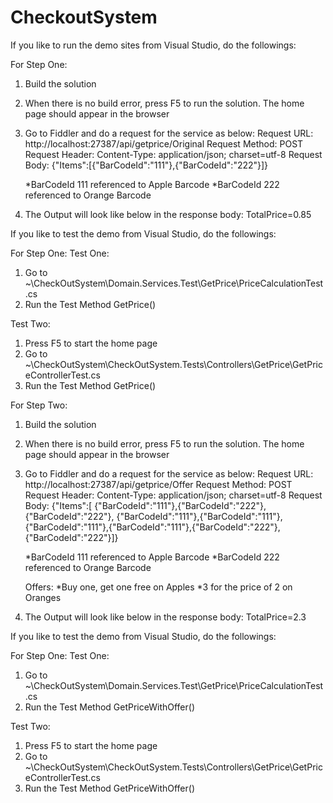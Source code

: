 # CheckoutSystem
If you like to run the demo sites from Visual Studio, do the followings:

For Step One:
1. Build the solution
2. When there is no build error, press F5 to run the solution. The home page should appear in the browser
3. Go to Fiddler and do a request for the service as below:
	Request URL: http://localhost:27387/api/getprice/Original
	Request Method: POST
	Request Header: Content-Type: application/json; charset=utf-8
	Request Body: {"Items":[{"BarCodeId":"111"},{"BarCodeId":"222"}]}
	
	
	*BarCodeId 111 referenced to Apple Barcode
	*BarCodeId 222 referenced to Orange Barcode
	
4. The Output will look like below in the response  body:
	TotalPrice=0.85
	
	
If you like to test the demo from Visual Studio, do the followings:

For Step One:
Test One:
1. Go to ~\CheckOutSystem\Domain.Services.Test\GetPrice\PriceCalculationTest.cs
2. Run the Test Method GetPrice()

Test Two:
1. Press F5 to start the home page
2. Go to ~\CheckOutSystem\CheckOutSystem.Tests\Controllers\GetPrice\GetPriceControllerTest.cs
3. Run the Test Method GetPrice()


For Step Two:
1. Build the solution
2. When there is no build error, press F5 to run the solution. The home page should appear in the browser
3. Go to Fiddler and do a request for the service as below:
	Request URL: http://localhost:27387/api/getprice/Offer
	Request Method: POST
	Request Header: Content-Type: application/json; charset=utf-8
	Request Body: {"Items":[ {"BarCodeId":"111"},{"BarCodeId":"222"},{"BarCodeId":"222"}, {"BarCodeId":"111"},{"BarCodeId":"111"},
								{"BarCodeId":"111"},{"BarCodeId":"111"},{"BarCodeId":"222"},{"BarCodeId":"222"}]}
	
	
	*BarCodeId 111 referenced to Apple Barcode
	*BarCodeId 222 referenced to Orange Barcode
	
	Offers:
	*Buy one, get one free on Apples
	*3 for the price of 2 on Oranges
	
4. The Output will look like below in the response  body:
	TotalPrice=2.3
	
	
If you like to test the demo from Visual Studio, do the followings:

For Step One:
Test One:
1. Go to ~\CheckOutSystem\Domain.Services.Test\GetPrice\PriceCalculationTest.cs
2. Run the Test Method GetPriceWithOffer()

Test Two:
1. Press F5 to start the home page
2. Go to ~\CheckOutSystem\CheckOutSystem.Tests\Controllers\GetPrice\GetPriceControllerTest.cs
3. Run the Test Method GetPriceWithOffer()